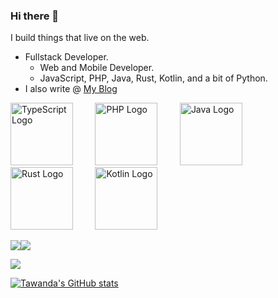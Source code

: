 ### Hi there 👋

I build things that live on the web.
- Fullstack Developer.
  - Web and Mobile Developer.  
  - JavaScript, PHP, Java, Rust, Kotlin, and a bit of Python.
- I also write @ [My Blog](https://www.tawandamunongo.dev)

<div align="left">
  <img src="https://upload.wikimedia.org/wikipedia/commons/4/4c/Typescript_logo_2020.svg" alt="TypeScript Logo" width="100" />
    &nbsp;&nbsp;&nbsp;&nbsp;&nbsp;&nbsp;&nbsp;
  <img src="https://upload.wikimedia.org/wikipedia/commons/2/27/PHP-logo.svg" alt="PHP Logo" width="100" />
    &nbsp;&nbsp;&nbsp;&nbsp;&nbsp;&nbsp;&nbsp;
  <img src="https://upload.wikimedia.org/wikipedia/en/thumb/3/30/Java_programming_language_logo.svg/121px-Java_programming_language_logo.svg.png" alt="Java Logo" width="100" />
    &nbsp;&nbsp;&nbsp;&nbsp;&nbsp;&nbsp;&nbsp;
  <img src="https://upload.wikimedia.org/wikipedia/commons/d/d5/Rust_programming_language_black_logo.svg" alt="Rust Logo" width="100" />
    &nbsp;&nbsp;&nbsp;&nbsp;&nbsp;&nbsp;&nbsp;
  <img src="https://upload.wikimedia.org/wikipedia/commons/7/74/Kotlin_Icon.png" alt="Kotlin Logo" width="100" />
</div>


[![](https://img.shields.io/badge/Medium-2E3138?style=for-the-badge&logo=medium&logoColor=white)](https://thoughtrealm.medium.com)[![](https://img.shields.io/badge/linkedin-%230077B5.svg?style=for-the-badge&logo=linkedin)](https://www.linkedin.com/in/tawanda-munongo/)

<img src="https://github-readme-stats.vercel.app/api/top-langs?username=tmunongo&layout=compact"/>

[![Tawanda's GitHub stats](https://github-readme-stats.vercel.app/api?username=tmunongo&theme=tokyonight)](https://github.com/anuraghazra/github-readme-stats)

